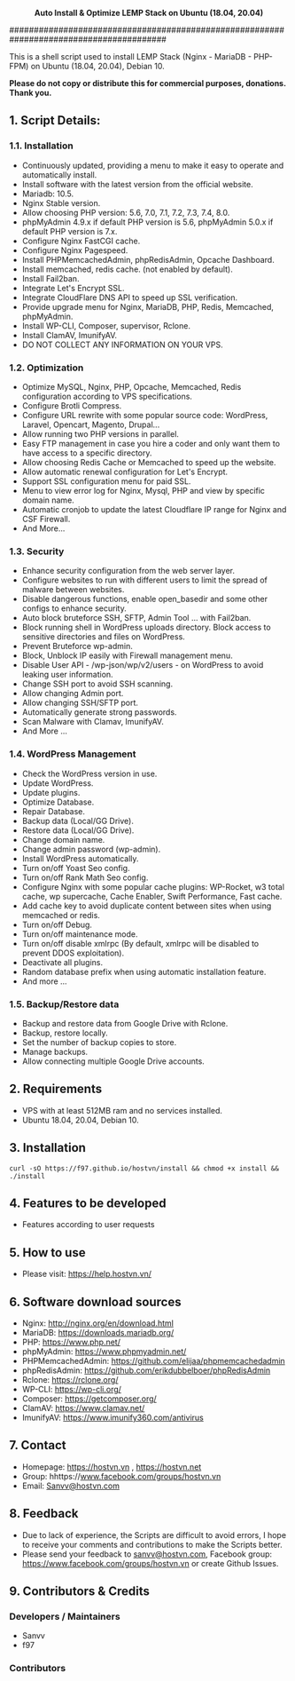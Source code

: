 <p align="center"><strong>Auto Install & Optimize LEMP Stack on Ubuntu (18.04, 20.04)</strong></p>

########################################################################################

This is a shell script used to install LEMP Stack (Nginx - MariaDB - PHP-FPM) on Ubuntu (18.04, 20.04), Debian 10.

<b>Please do not copy or distribute this for commercial purposes, donations. Thank you.</b>

## 1. Script Details:

### 1.1. Installation

- Continuously updated, providing a menu to make it easy to operate and automatically install.
- Install software with the latest version from the official website.
- Mariadb: 10.5.
- Nginx Stable version.
- Allow choosing PHP version: 5.6, 7.0, 7.1, 7.2, 7.3, 7.4, 8.0.
- phpMyAdmin 4.9.x if default PHP version is 5.6, phpMyAdmin 5.0.x if default PHP version is 7.x.
- Configure Nginx FastCGI cache.
- Configure Nginx Pagespeed.
- Install PHPMemcachedAdmin, phpRedisAdmin, Opcache Dashboard.
- Install memcached, redis cache. (not enabled by default).
- Install Fail2ban.
- Integrate Let's Encrypt SSL.
- Integrate CloudFlare DNS API to speed up SSL verification.
- Provide upgrade menu for Nginx, MariaDB, PHP, Redis, Memcached, phpMyAdmin.
- Install WP-CLI, Composer, supervisor, Rclone.
- Install ClamAV, ImunifyAV.
- DO NOT COLLECT ANY INFORMATION ON YOUR VPS.

### 1.2. Optimization

- Optimize MySQL, Nginx, PHP, Opcache, Memcached, Redis configuration according to VPS specifications.
- Configure Brotli Compress.
- Configure URL rewrite with some popular source code: WordPress, Laravel, Opencart, Magento, Drupal...
- Allow running two PHP versions in parallel.
- Easy FTP management in case you hire a coder and only want them to have access to a specific directory.
- Allow choosing Redis Cache or Memcached to speed up the website.
- Allow automatic renewal configuration for Let's Encrypt.
- Support SSL configuration menu for paid SSL.
- Menu to view error log for Nginx, Mysql, PHP and view by specific domain name.
- Automatic cronjob to update the latest Cloudflare IP range for Nginx and CSF Firewall.
- And More...

### 1.3. Security

- Enhance security configuration from the web server layer.
- Configure websites to run with different users to limit the spread of malware between websites.
- Disable dangerous functions, enable open_basedir and some other configs to enhance security.
- Auto block bruteforce SSH, SFTP, Admin Tool ... with Fail2ban.
- Block running shell in WordPress uploads directory. Block access to sensitive directories and files on WordPress.
- Prevent Bruteforce wp-admin.
- Block, Unblock IP easily with Firewall management menu.
- Disable User API - /wp-json/wp/v2/users - on WordPress to avoid leaking user information.
- Change SSH port to avoid SSH scanning.
- Allow changing Admin port.
- Allow changing SSH/SFTP port.
- Automatically generate strong passwords.
- Scan Malware with Clamav, ImunifyAV.
- And More ...

### 1.4. WordPress Management

- Check the WordPress version in use.
- Update WordPress.
- Update plugins.
- Optimize Database.
- Repair Database.
- Backup data (Local/GG Drive).
- Restore data (Local/GG Drive).
- Change domain name.
- Change admin password (wp-admin).
- Install WordPress automatically.
- Turn on/off Yoast Seo config.
- Turn on/off Rank Math Seo config.
- Configure Nginx with some popular cache plugins: WP-Rocket, w3 total cache, wp supercache, Cache Enabler, Swift Performance, Fast cache.
- Add cache key to avoid duplicate content between sites when using memcached or redis.
- Turn on/off Debug.
- Turn on/off maintenance mode.
- Turn on/off disable xmlrpc (By default, xmlrpc will be disabled to prevent DDOS exploitation).
- Deactivate all plugins.
- Random database prefix when using automatic installation feature.
- And more ...

### 1.5. Backup/Restore data
- Backup and restore data from Google Drive with Rclone.
- Backup, restore locally.
- Set the number of backup copies to store.
- Manage backups.
- Allow connecting multiple Google Drive accounts.

## 2. Requirements

- VPS with at least 512MB ram and no services installed.
- Ubuntu 18.04, 20.04, Debian 10.

## 3. Installation

`curl -sO https://f97.github.io/hostvn/install && chmod +x install && ./install`

## 4. Features to be developed

- Features according to user requests

## 5. How to use

- Please visit: https://help.hostvn.vn/

## 6. Software download sources

- Nginx: http://nginx.org/en/download.html
- MariaDB: https://downloads.mariadb.org/
- PHP: https://www.php.net/
- phpMyAdmin: https://www.phpmyadmin.net/
- PHPMemcachedAdmin: https://github.com/elijaa/phpmemcachedadmin
- phpRedisAdmin: https://github.com/erikdubbelboer/phpRedisAdmin
- Rclone: https://rclone.org/
- WP-CLI: https://wp-cli.org/
- Composer: https://getcomposer.org/
- ClamAV: https://www.clamav.net/
- ImunifyAV: https://www.imunify360.com/antivirus

## 7. Contact

- Homepage: https://hostvn.vn , https://hostvn.net
- Group: hhttps://www.facebook.com/groups/hostvn.vn
- Email: Sanvv@hostvn.com

## 8. Feedback

- Due to lack of experience, the Scripts are difficult to avoid errors, I hope to receive your comments and contributions to make the Scripts better.
- Please send your feedback to sanvv@hostvn.com, Facebook group: https://www.facebook.com/groups/hostvn.vn or create Github Issues.

## 9. Contributors & Credits

### Developers / Maintainers
- Sanvv
- f97

### Contributors

